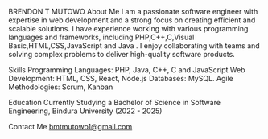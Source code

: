BRENDON T MUTOWO
About Me
I am a passionate software engineer with expertise in web development and a strong focus on creating efficient and scalable solutions. I have experience working with various programming languages and frameworks, including PHP,C++,C,Visual Basic,HTML,CSS,JavaScript and Java .
I enjoy collaborating with teams and solving complex problems to deliver high-quality software products.

Skills
Programming Languages: PHP, Java, C++, C and JavaScript
Web Development: HTML, CSS, React, Node.js
Databases: MySQL.
Agile Methodologies: Scrum, Kanban

Education
 Currently Studying a Bachelor of Science in Software Engineering, Bindura University (2022 - 2025)

 Contact Me
 bmtmutowo1@gmail.com



